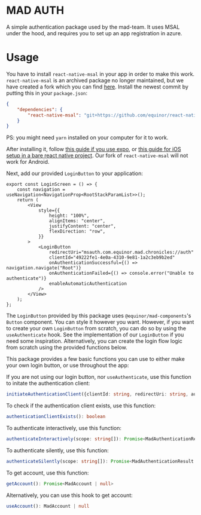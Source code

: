 # MAD AUTH

A simple authentication package used by the mad-team. It uses MSAL under the hood, and requires you
to set up an app registration in azure.

# Usage

You have to install `react-native-msal` in your app in order to make this work. `react-native-msal`
is an archived package no longer maintained, but we have created a fork which you can find
[here](https://github.com/equinor/react-native-msal). Install the newest commit by putting this in
your `package.json`:

```json
{
    "dependencies": {
        "react-native-msal": "git+https://github.com/equinor/react-native-msal.git#COMMIT_HASH"
    }
}
```

PS: you might need `yarn` installed on your computer for it to work.

After installing it, follow
[this guide if you use expo](https://github.com/equinor/react-native-msal/blob/main/docs/expo_setup.md),
or
[this guide for iOS setup in a bare react native project](https://github.com/equinor/react-native-msal/blob/main/docs/ios_setup.md).
Our fork of `react-native-msal` will not work for Android.

Next, add our provided `LoginButton` to your application:

```tsx
export const LoginScreen = () => {
    const navigation = useNavigation<NavigationProp<RootStackParamList>>();
    return (
        <View
            style={{
                height: "100%",
                alignItems: "center",
                justifyContent: "center",
                flexDirection: "row",
            }}
        >
            <LoginButton
                redirectUri="msauth.com.equinor.mad.chronicles://auth"
                clientId="49222fe1-4e0a-4310-9e81-1a2c3eb9b2ed"
                onAuthenticationSuccessful={() => navigation.navigate("Root")}
                onAuthenticationFailed={() => console.error("Unable to authenticate")}
                enableAutomaticAuthentication
            />
        </View>
    );
};
```

The `LoginButton` provided by this package uses `@equinor/mad-components`'s `Button` component. You
can style it however you want. However, if you want to create your own `LoginButton` from scratch,
you can do so by using the `useAuthenticate` hook. See the implementation of our `LoginButton` if
you need some inspiration. Alternatively, you can create the login flow logic from scratch using the
provided functions below.

This package provides a few basic functions you can use to either make your own login button, or use
throughout the app:

If you are not using our login button, nor `useAuthenticate`, use this function to initate the
authentication client:

```ts
initiateAuthenticationClient({clientId: string, redirectUri: string, authority?: string}): Promise<void>
```

To check if the authentication client exists, use this function:

```ts
authenticationClientExists(): boolean
```

To authenticate interactively, use this function:

```ts
authenticateInteractively(scope: string[]): Promise<MadAuthenticationResult | null>
```

To authenticate silently, use this function:

```ts
authenticateSilently(scope: string[]): Promise<MadAuthenticationResult | null>
```

To get account, use this function:

```ts
getAccount(): Promise<MadAccount | null>
```

Alternatively, you can use this hook to get account:

```ts
useAccount(): MadAccount | null
```
